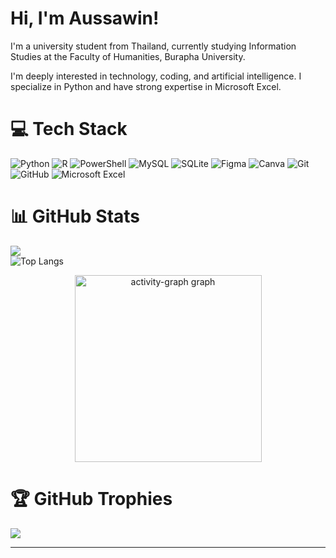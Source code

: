 # Hi, I'm Aussawin!

I'm a university student from Thailand, currently studying Information Studies at the Faculty of Humanities, Burapha University.

I'm deeply interested in technology, coding, and artificial intelligence. I specialize in Python and have strong expertise in Microsoft Excel.

# 💻 Tech Stack
![Python](https://img.shields.io/badge/python-3670A0?style=flat&logo=python&logoColor=ffdd54) 
![R](https://img.shields.io/badge/r-%23276DC3.svg?style=flat&logo=r&logoColor=white) 
![PowerShell](https://img.shields.io/badge/PowerShell-%235391FE.svg?style=flat&logo=powershell&logoColor=white) 
![MySQL](https://img.shields.io/badge/mysql-4479A1.svg?style=flat&logo=mysql&logoColor=white) 
![SQLite](https://img.shields.io/badge/sqlite-%2307405e.svg?style=flat&logo=sqlite&logoColor=white) 
![Figma](https://img.shields.io/badge/figma-%23F24E1E.svg?style=flat&logo=figma&logoColor=white) 
![Canva](https://img.shields.io/badge/Canva-%2300C4CC.svg?style=flat&logo=Canva&logoColor=white) 
![Git](https://img.shields.io/badge/git-%23F05033.svg?style=flat&logo=git&logoColor=white) 
![GitHub](https://img.shields.io/badge/github-%23121011.svg?style=flat&logo=github&logoColor=white)
![Microsoft Excel](https://img.shields.io/badge/Microsoft_Excel-217346?style=flat&logo=microsoft-excel&logoColor=white)

# 📊 GitHub Stats

![](https://github-readme-streak-stats.herokuapp.com/?user=A5hisa&theme=default&hide_border=false)<br/>
![Top Langs](https://github-readme-stats.vercel.app/api/top-langs/?username=A5hisa&theme=default&hide_border=false&include_all_commits=true&count_private=true&layout=compact)

<div align="center">
  <img src="https://github-readme-activity-graph.vercel.app/graph?username=A5hisa&radius=16&theme=minimal&area=false&order=5&custom_title=My%20Contribution%20Graph&hide_border=false&hide_title=false" height="299" alt="activity-graph graph"  />
</div>

# 🏆 GitHub Trophies
![](https://github-profile-trophy.vercel.app/?username=A5hisa&title=Commits,Experience)

---
<!-- Proudly created with GPRM ( https://gprm.itsvg.in ) -->

